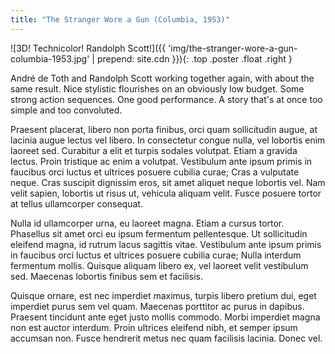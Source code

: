 ```yaml
---
title: "The Stranger Wore a Gun (Columbia, 1953)"
---
```

![3D! Technicolor! Randolph Scott!]({{ 'img/the-stranger-wore-a-gun-columbia-1953.jpg' | prepend: site.cdn }}){: .top .poster .float .right }

André de Toth and Randolph Scott working together again, with about the same result. Nice stylistic flourishes on an obviously low budget. Some strong action sequences. One good performance. A story that's at once too simple and too convoluted.

Praesent placerat, libero non porta finibus, orci quam sollicitudin augue, at lacinia augue lectus vel libero. In consectetur congue nulla, vel lobortis enim laoreet sed. Curabitur a elit et turpis sodales volutpat. Etiam a gravida lectus. Proin tristique ac enim a volutpat. Vestibulum ante ipsum primis in faucibus orci luctus et ultrices posuere cubilia curae; Cras a vulputate neque. Cras suscipit dignissim eros, sit amet aliquet neque lobortis vel. Nam velit sapien, lobortis ut risus ut, vehicula aliquam velit. Fusce posuere tortor at tellus ullamcorper consequat.

Nulla id ullamcorper urna, eu laoreet magna. Etiam a cursus tortor. Phasellus sit amet orci eu ipsum fermentum pellentesque. Ut sollicitudin eleifend magna, id rutrum lacus sagittis vitae. Vestibulum ante ipsum primis in faucibus orci luctus et ultrices posuere cubilia curae; Nulla interdum fermentum mollis. Quisque aliquam libero ex, vel laoreet velit vestibulum sed. Maecenas lobortis finibus sem et facilisis.

Quisque ornare, est nec imperdiet maximus, turpis libero pretium dui, eget imperdiet purus sem vel quam. Maecenas porttitor ac purus in dapibus. Praesent tincidunt ante eget justo mollis commodo. Morbi imperdiet magna non est auctor interdum. Proin ultrices eleifend nibh, et semper ipsum accumsan non. Fusce hendrerit metus nec quam facilisis lacinia. Donec vel.


